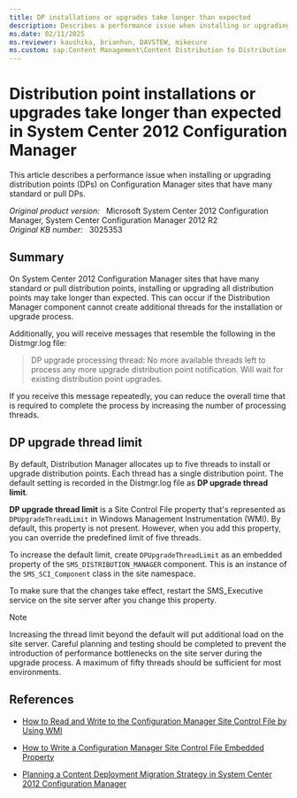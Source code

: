 ```yaml
---
title: DP installations or upgrades take longer than expected
description: Describes a performance issue when installing or upgrading DPs on Configuration Manager sites that have many standard or pull distribution points.
ms.date: 02/11/2025
ms.reviewer: kaushika, brianhun, DAVSTEW, mikecure
ms.custom: sap:Content Management\Content Distribution to Distribution Points
---
```

# Distribution point installations or upgrades take longer than expected in System Center 2012 Configuration Manager

This article describes a performance issue when installing or upgrading distribution points (DPs) on Configuration Manager sites that have many standard or pull DPs.

_Original product version:_ &nbsp; Microsoft System Center 2012 Configuration Manager, System Center Configuration Manager 2012 R2  
_Original KB number:_ &nbsp; 3025353

## Summary

On System Center 2012 Configuration Manager sites that have many standard or pull distribution points, installing or upgrading all distribution points may take longer than expected. This can occur if the Distribution Manager component cannot create additional threads for the installation or upgrade process.

Additionally, you will receive messages that resemble the following in the Distmgr.log file:

> DP upgrade processing thread: No more available threads left to process any more upgrade distribution point notification. Will wait for existing distribution point upgrades.

If you receive this message repeatedly, you can reduce the overall time that is required to complete the process by increasing the number of processing threads.

## DP upgrade thread limit

By default, Distribution Manager allocates up to five threads to install or upgrade distribution points. Each thread has a single distribution point. The default setting is recorded in the Distmgr.log file as **DP upgrade thread limit**.

**DP upgrade thread limit** is a Site Control File property that's represented as `DPUpgradeThreadLimit` in Windows Management Instrumentation (WMI). By default, this property is not present. However, when you add this property, you can override the predefined limit of five threads.

To increase the default limit, create `DPUpgradeThreadLimit` as an embedded property of the `SMS_DISTRIBUTION_MANAGER` component. This is an instance of the `SMS_SCI_Component` class in the site namespace.

To make sure that the changes take effect, restart the SMS_Executive service on the site server after you change this property.

> [!NOTE]
> Increasing the thread limit beyond the default will put additional load on the site server. Careful planning and testing should be completed to prevent the introduction of performance bottlenecks on the site server during the upgrade process. A maximum of fifty threads should be sufficient for most environments.

## References

- [How to Read and Write to the Configuration Manager Site Control File by Using WMI](/previous-versions/system-center/developer/jj885701(v=cmsdk.12)?redirectedfrom=MSDN)

- [How to Write a Configuration Manager Site Control File Embedded Property](/previous-versions/jj902804(v=msdn.10)?redirectedfrom=MSDN)

- [Planning a Content Deployment Migration Strategy in System Center 2012 Configuration Manager](/previous-versions/system-center/system-center-2012-R2/gg712275(v=technet.10)?redirectedfrom=MSDN)
